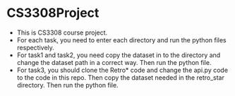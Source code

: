 # CS3308Project
- This is CS3308 course project.
- For each task, you need to enter each directory and run the python files respectively.
- For task1 and task2, you need copy the dataset in to the directory and change the dataset path in a correct way. Then run the python file.
- For task3, you should clone the Retro* code and change the api.py code to the code in this repo. Then copy the dataset needed in the retro_star directory. Then run the python file.
